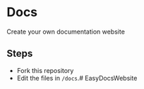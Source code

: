 # Docs
Create your own documentation website

## Steps
* Fork this repository
* Edit the files in `/docs`.#   E a s y D o c s W e b s i t e  
 